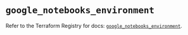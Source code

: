 # `google_notebooks_environment`

Refer to the Terraform Registry for docs: [`google_notebooks_environment`](https://registry.terraform.io/providers/hashicorp/google-beta/5.20.0/docs/resources/google_notebooks_environment).
